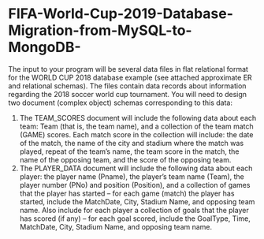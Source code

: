 # FIFA-World-Cup-2019-Database-Migration-from-MySQL-to-MongoDB-

The input to your program will be several data files in flat relational format for the WORLD CUP 2018 database example (see attached approximate ER and relational schemas). The files contain data records about information regarding the 2018 soccer world cup tournament. You will need to design two document (complex object) schemas corresponding to this data:

1.	The TEAM_SCORES document will include the following data about each team: Team (that is, the team name), and a collection of the team match (GAME) scores. Each match score in the collection will include: the date of the match, the name of the city and stadium where the match was played, repeat of the team’s name, the team score in the match, the name of the opposing team, and the score of the opposing team.
2.	The PLAYER_DATA document will include the following data about each player: the player name (Pname), the player’s team name (Team), the player number (PNo) and position (Position), and a collection of games that the player has started – for each game (match) the player  has started, include the MatchDate, City, Stadium Name, and opposing team name. Also include for each player a collection of goals that the player has scored (if any) – for each goal scored, include the GoalType, Time, MatchDate, City, Stadium Name, and opposing team name.

